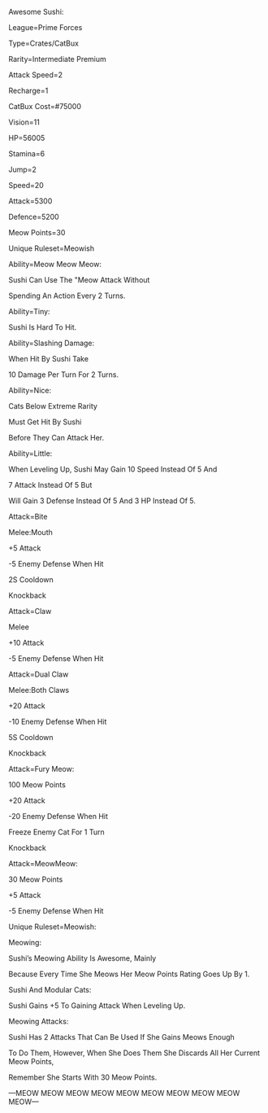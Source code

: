Awesome Sushi:

League=Prime Forces

Type=Crates/CatBux

Rarity=Intermediate Premium 

Attack Speed=2

Recharge=1

CatBux Cost=#75000

Vision=11

HP=56005

Stamina=6

Jump=2

Speed=20

Attack=5300

Defence=5200

Meow Points=30

Unique Ruleset=Meowish 

Ability=Meow Meow Meow:

Sushi Can Use The "Meow Attack Without

Spending An Action Every 2 Turns.

Ability=Tiny:

Sushi Is Hard To Hit.

Ability=Slashing Damage:

When Hit By Sushi Take

10 Damage Per Turn For 2 Turns.

Ability=Nice:

Cats Below Extreme Rarity

Must Get Hit By Sushi

Before They Can Attack Her.

Ability=Little:

When Leveling Up, Sushi May Gain 10 Speed Instead Of 5 And 

7 Attack Instead Of 5 But

Will Gain 3 Defense Instead Of 5 And 3 HP Instead Of 5.

Attack=Bite

Melee:Mouth

+5 Attack

-5 Enemy Defense When Hit

2S Cooldown

Knockback

Attack=Claw

Melee

+10 Attack

-5 Enemy Defense When Hit

Attack=Dual Claw

Melee:Both Claws

+20 Attack

-10 Enemy Defense When Hit

5S Cooldown

Knockback

Attack=Fury Meow:

100 Meow Points

+20 Attack

-20 Enemy Defense When Hit

Freeze Enemy Cat For 1 Turn

Knockback

Attack=MeowMeow:

30 Meow Points

+5 Attack

-5 Enemy Defense When Hit

Unique Ruleset=Meowish:

Meowing:

Sushi’s Meowing Ability Is Awesome, Mainly

Because Every Time She Meows Her Meow Points Rating Goes Up By 1.

Sushi And Modular Cats:

Sushi Gains +5 To Gaining Attack When Leveling Up.

Meowing Attacks:

Sushi Has 2 Attacks That Can Be Used If She Gains Meows Enough

To Do Them, However, When She Does Them She Discards All Her Current Meow Points,

Remember She Starts With 30 Meow Points.

—MEOW MEOW MEOW MEOW MEOW MEOW MEOW MEOW MEOW MEOW—
